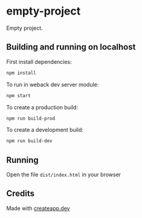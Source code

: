 # empty-project

Empty project.

## Building and running on localhost

First install dependencies:

```sh
npm install
```

To run in weback dev server module:

```sh
npm start
```

To create a production build:

```sh
npm run build-prod
```

To create a development build:

```sh
npm run build-dev
```

## Running

Open the file `dist/index.html` in your browser

## Credits

Made with [createapp.dev](https://createapp.dev/)
